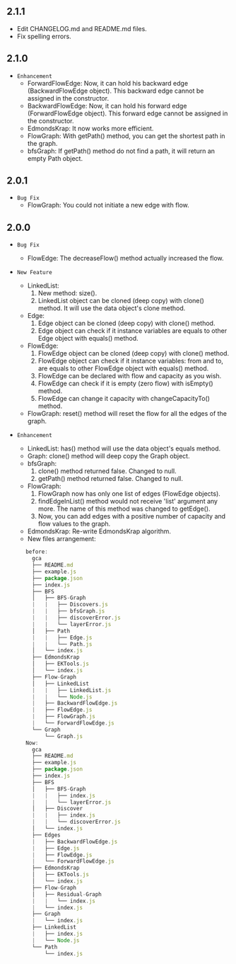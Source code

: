 ## 2.1.1

* Edit CHANGELOG.md and README.md files.  
* Fix spelling errors.

## 2.1.0

* `Enhancement`
  * ForwardFlowEdge:
      Now, it can hold his backward edge (BackwardFlowEdge object). This backward edge cannot be assigned in the constructor.
  * BackwardFlowEdge:
      Now, it can hold his forward edge (ForwardFlowEdge object). This forward edge cannot be assigned in the constructor.
  * EdmondsKrap:
      It now works more efficient.
  * FlowGraph:
      With getPath() method, you can get the shortest path in the graph.
  * bfsGraph:
      If getPath() method do not find a path, it will return an empty Path object.

## 2.0.1

* `Bug Fix`
  * FlowGraph:
      You could not initiate a new edge with flow.

## 2.0.0

* `Bug Fix`
  * FlowEdge:
      The decreaseFlow() method actually increased the flow.

* `New Feature`
  * LinkedList:
      1. New method: size().
      2. LinkedList object can be cloned (deep copy) with clone() method. It will use the data object's clone method.
  * Edge:
      1. Edge object can be cloned (deep copy) with clone() method.
      2. Edge object can check if it instance variables are equals to other Edge object with equals() method.
  * FlowEdge:
      1. FlowEdge object can be cloned (deep copy) with clone() method.
      2. FlowEdge object can check if it instance variables: from and to, are equals to other FlowEdge object with equals() method.
      3. FlowEdge can be declared with flow and capacity as you wish.
      4. FlowEdge can check if it is empty (zero flow) with isEmpty() method.
      5. FlowEdge can change it capacity with changeCapacityTo() method.
  * FlowGraph:
      reset() method will reset the flow for all the edges of the graph.  

* `Enhancement`
  * LinkedList:
      has() method will use the data object's equals method.
  * Graph:
      clone() method will deep copy the Graph object.
  * bfsGraph:
      1. clone() method returned false. Changed to null.
      2. getPath() method returned false. Changed to null.
  * FlowGraph:
      1. FlowGraph now has only one list of edges (FlowEdge objects).
      2. findEdgeInList() method would not receive 'list' argument any more. The name of this method was changed to getEdge().
      3. Now, you can add edges with a positive number of capacity and flow values to the graph.
  * EdmondsKrap:
      Re-write EdmondsKrap algorithm.
  * New files arrangement:  

```js
      before:  
        gca  
        ├── README.md  
        ├── example.js  
        ├── package.json  
        ├── index.js  
        ├── BFS  
        │   ├── BFS-Graph  
        |   |   ├── Discovers.js  
        |   |   ├── bfsGraph.js  
        |   |   ├── discoverError.js  
        |   |   └── layerError.js  
        │   ├── Path  
        |   |   ├── Edge.js  
        |   |   └── Path.js  
        │   └── index.js  
        ├── EdmondsKrap  
        │   ├── EKTools.js  
        │   └── index.js  
        ├── Flow-Graph  
        │   ├── LinkedList  
        |   |   ├── LinkedList.js  
        |   |   └── Node.js  
        |   ├── BackwardFlowEdge.js  
        |   ├── FlowEdge.js  
        |   ├── FlowGraph.js  
        |   └── ForwardFlowEdge.js  
        └── Graph  
            └── Graph.js  
      Now:  
        gca  
        ├── README.md  
        ├── example.js  
        ├── package.json  
        ├── index.js  
        ├── BFS  
        │   ├── BFS-Graph  
        |   |   ├── index.js  
        |   |   └── layerError.js  
        │   ├── Discover  
        |   |   ├── index.js  
        |   |   └── discoverError.js  
        │   └── index.js  
        ├── Edges  
        |   ├── BackwardFlowEdge.js  
        |   ├── Edge.js  
        |   ├── FlowEdge.js  
        |   └── ForwardFlowEdge.js  
        ├── EdmondsKrap  
        │   ├── EKTools.js  
        │   └── index.js  
        ├── Flow-Graph  
        │   ├── Residual-Graph  
        |   |   └── index.js  
        |   └── index.js  
        ├── Graph  
        |   └── index.js  
        ├── LinkedList  
        |   ├── index.js  
        |   └── Node.js  
        └── Path  
            └── index.js  
```
